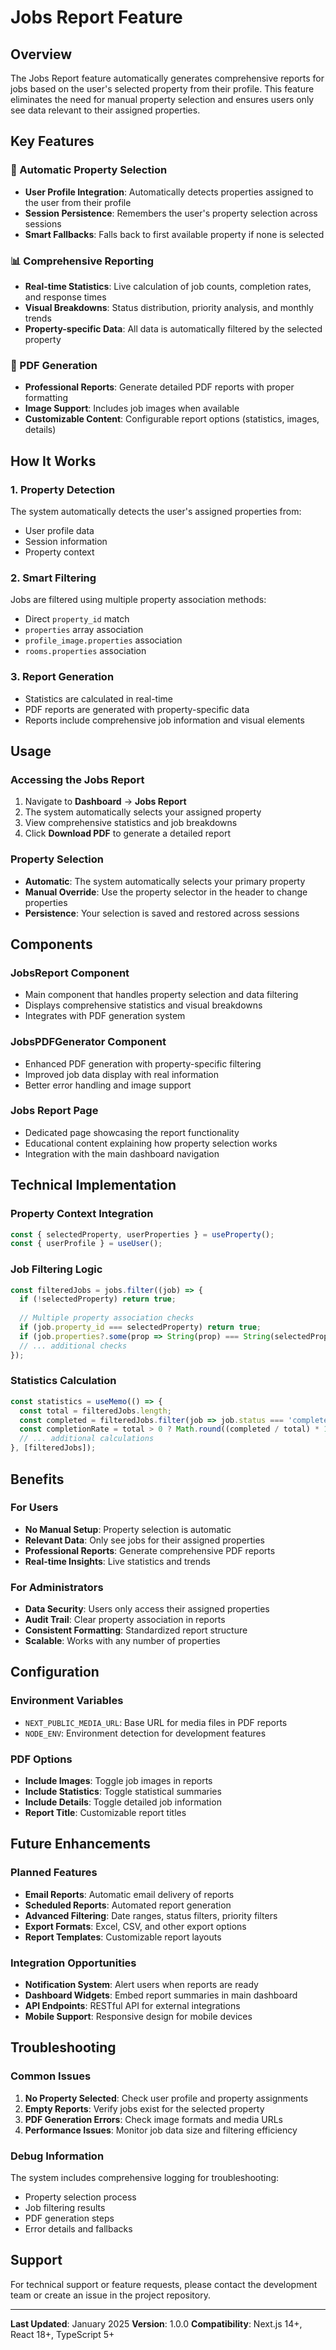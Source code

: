 # Jobs Report Feature

## Overview

The Jobs Report feature automatically generates comprehensive reports for jobs based on the user's selected property from their profile. This feature eliminates the need for manual property selection and ensures users only see data relevant to their assigned properties.

## Key Features

### 🔄 Automatic Property Selection
- **User Profile Integration**: Automatically detects properties assigned to the user from their profile
- **Session Persistence**: Remembers the user's property selection across sessions
- **Smart Fallbacks**: Falls back to first available property if none is selected

### 📊 Comprehensive Reporting
- **Real-time Statistics**: Live calculation of job counts, completion rates, and response times
- **Visual Breakdowns**: Status distribution, priority analysis, and monthly trends
- **Property-specific Data**: All data is automatically filtered by the selected property

### 📄 PDF Generation
- **Professional Reports**: Generate detailed PDF reports with proper formatting
- **Image Support**: Includes job images when available
- **Customizable Content**: Configurable report options (statistics, images, details)

## How It Works

### 1. Property Detection
The system automatically detects the user's assigned properties from:
- User profile data
- Session information
- Property context

### 2. Smart Filtering
Jobs are filtered using multiple property association methods:
- Direct `property_id` match
- `properties` array association
- `profile_image.properties` association
- `rooms.properties` association

### 3. Report Generation
- Statistics are calculated in real-time
- PDF reports are generated with property-specific data
- Reports include comprehensive job information and visual elements

## Usage

### Accessing the Jobs Report
1. Navigate to **Dashboard** → **Jobs Report**
2. The system automatically selects your assigned property
3. View comprehensive statistics and job breakdowns
4. Click **Download PDF** to generate a detailed report

### Property Selection
- **Automatic**: The system automatically selects your primary property
- **Manual Override**: Use the property selector in the header to change properties
- **Persistence**: Your selection is saved and restored across sessions

## Components

### JobsReport Component
- Main component that handles property selection and data filtering
- Displays comprehensive statistics and visual breakdowns
- Integrates with PDF generation system

### JobsPDFGenerator Component
- Enhanced PDF generation with property-specific filtering
- Improved job data display with real information
- Better error handling and image support

### Jobs Report Page
- Dedicated page showcasing the report functionality
- Educational content explaining how property selection works
- Integration with the main dashboard navigation

## Technical Implementation

### Property Context Integration
```typescript
const { selectedProperty, userProperties } = useProperty();
const { userProfile } = useUser();
```

### Job Filtering Logic
```typescript
const filteredJobs = jobs.filter((job) => {
  if (!selectedProperty) return true;
  
  // Multiple property association checks
  if (job.property_id === selectedProperty) return true;
  if (job.properties?.some(prop => String(prop) === String(selectedProperty))) return true;
  // ... additional checks
});
```

### Statistics Calculation
```typescript
const statistics = useMemo(() => {
  const total = filteredJobs.length;
  const completed = filteredJobs.filter(job => job.status === 'completed').length;
  const completionRate = total > 0 ? Math.round((completed / total) * 100) : 0;
  // ... additional calculations
}, [filteredJobs]);
```

## Benefits

### For Users
- **No Manual Setup**: Property selection is automatic
- **Relevant Data**: Only see jobs for their assigned properties
- **Professional Reports**: Generate comprehensive PDF reports
- **Real-time Insights**: Live statistics and trends

### For Administrators
- **Data Security**: Users only access their assigned properties
- **Audit Trail**: Clear property association in reports
- **Consistent Formatting**: Standardized report structure
- **Scalable**: Works with any number of properties

## Configuration

### Environment Variables
- `NEXT_PUBLIC_MEDIA_URL`: Base URL for media files in PDF reports
- `NODE_ENV`: Environment detection for development features

### PDF Options
- **Include Images**: Toggle job images in reports
- **Include Statistics**: Toggle statistical summaries
- **Include Details**: Toggle detailed job information
- **Report Title**: Customizable report titles

## Future Enhancements

### Planned Features
- **Email Reports**: Automatic email delivery of reports
- **Scheduled Reports**: Automated report generation
- **Advanced Filtering**: Date ranges, status filters, priority filters
- **Export Formats**: Excel, CSV, and other export options
- **Report Templates**: Customizable report layouts

### Integration Opportunities
- **Notification System**: Alert users when reports are ready
- **Dashboard Widgets**: Embed report summaries in main dashboard
- **API Endpoints**: RESTful API for external integrations
- **Mobile Support**: Responsive design for mobile devices

## Troubleshooting

### Common Issues
1. **No Property Selected**: Check user profile and property assignments
2. **Empty Reports**: Verify jobs exist for the selected property
3. **PDF Generation Errors**: Check image formats and media URLs
4. **Performance Issues**: Monitor job data size and filtering efficiency

### Debug Information
The system includes comprehensive logging for troubleshooting:
- Property selection process
- Job filtering results
- PDF generation steps
- Error details and fallbacks

## Support

For technical support or feature requests, please contact the development team or create an issue in the project repository.

---

**Last Updated**: January 2025
**Version**: 1.0.0
**Compatibility**: Next.js 14+, React 18+, TypeScript 5+
